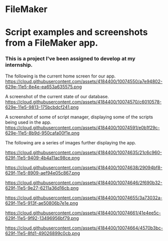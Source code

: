 # FileMaker
<h1><b>Script examples and screenshots from a FileMaker app.</b></h1>

<h3><b>This is a project I've been assigned to develop at my internship.</b></h3>




The following is the current home screen for our app.
https://cloud.githubusercontent.com/assets/4184400/10074550/a7e94802-629e-11e5-8e4e-ea653a635575.png


A screenshot of the current state of our database.
https://cloud.githubusercontent.com/assets/4184400/10074570/c6010578-629e-11e5-9813-175bcbdcf241.png



A screenshot of some of script manager, displaying some of the scripts being used in the app.
https://cloud.githubusercontent.com/assets/4184400/10074591/e0b1f29c-629e-11e5-8b9d-950cafa00f1e.png


The following are a series of images further displaying the app.

https://cloud.githubusercontent.com/assets/4184400/10074635/21c6c960-629f-11e5-9409-4b4a11ac98ce.png

https://cloud.githubusercontent.com/assets/4184400/10074638/29094bf8-629f-11e5-8909-aef94e05c867.png

https://cloud.githubusercontent.com/assets/4184400/10074646/2f690b32-629f-11e5-9e27-6211a36d16cb.png

https://cloud.githubusercontent.com/assets/4184400/10074655/3a73032a-629f-11e5-913f-ae50806b7e1e.png

https://cloud.githubusercontent.com/assets/4184400/10074661/41e4ee5c-629f-11e5-9f92-13496956bf79.png

https://cloud.githubusercontent.com/assets/4184400/10074664/4570b3bc-629f-11e5-8fd1-49026899c0cb.png

